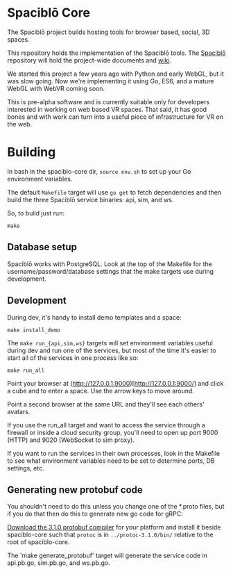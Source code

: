 # Spaciblō Core

The Spaciblō project builds hosting tools for browser based, social, 3D spaces. 

This repository holds the implementation of the Spaciblō tools. The [Spaciblō](https://github.com/Spaciblo/spaciblo) repository will hold the project-wide documents and [wiki](https://github.com/Spaciblo/spaciblo/wiki). 

We started this project a few years ago with Python and early WebGL, but it was slow going. Now we're implementing it using Go, ES6, and a mature WebGL with WebVR coming soon.

This is pre-alpha software and is currently suitable only for developers interested in working on web based VR spaces. That said, it has good bones and with work can turn into a useful piece of infrastructure for VR on the web.

# Building

In bash in the spaciblo-core dir, `source env.sh` to set up your Go environment variables.

The default `Makefile` target will use `go get` to fetch dependencies and then build the three Spaciblō service binaries: api, sim, and ws.

So, to build just run:

	make

## Database setup

Spaciblō works with PostgreSQL. Look at the top of the Makefile for the username/password/database settings that the make targets use during development.

## Development

During dev, it's handy to install demo templates and a space:

	make install_demo

The `make run_{api,sim,ws}` targets will set environment variables useful during dev and run one of the services, but most of the time it's easier to start all of the services in one process like so:

	make run_all

Point your browser at (http://127.0.0.1:9000)[http://127.0.0.1:9000/] and click a cube and to enter a space. Use the arrow keys to move around.

Point a second browser at the same URL and they'll see each others' avatars.

If you use the run_all target and want to access the service through a firewall or inside a cloud security group, you'll need to open up port 9000 (HTTP) and 9020 (WebSocket to sim proxy).

If you want to run the services in their own processes, look in the Makefile to see what environment variables need to be set to determine ports, DB settings, etc.

## Generating new protobuf code

You shouldn't need to do this unless you change one of the *.proto files, but if you do that then do this to generate new go code for gRPC:

[Download the 3.1.0 protobuf compiler](https://github.com/google/protobuf/releases) for your platform and install it beside spaciblo-core such that `protoc` is in `../protoc-3.1.0/bin/` relative to the root of spaciblo-core.

The 'make generate_protobuf' target will generate the service code in api.pb.go, sim.pb.go, and ws.pb.go.

 